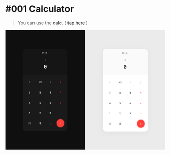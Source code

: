 # #001 Calculator
> You can use the **calc.** ( [tap here](https://challenge.amirhbeigi.ir/001)
> )

<a href="https://challenge.amirhbeigi.ir/001">
  <img src="https://github.com/AmirhBeigi/100DaysOfCode/blob/master/calc.png?raw=true" />
</a>

